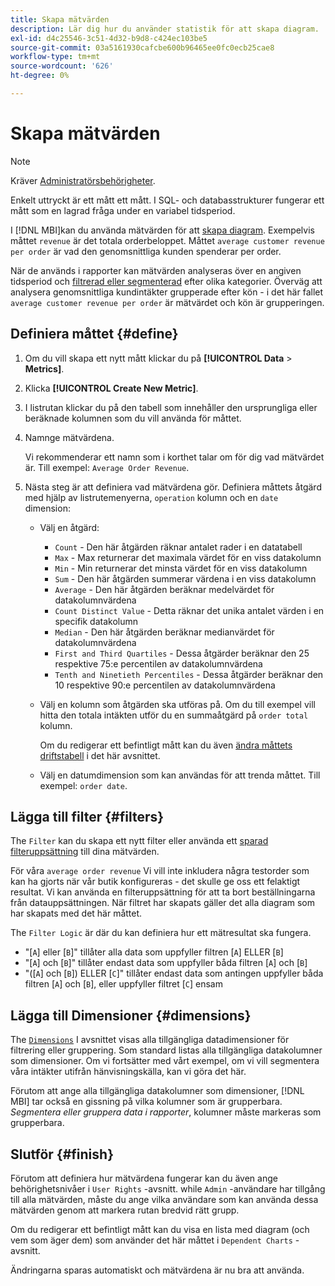 ```yaml
---
title: Skapa mätvärden
description: Lär dig hur du använder statistik för att skapa diagram.
exl-id: d4c25546-3c51-4d32-b9d8-c424ec103be5
source-git-commit: 03a5161930cafcbe600b96465ee0fc0ecb25cae8
workflow-type: tm+mt
source-wordcount: '626'
ht-degree: 0%

---
```


# Skapa mätvärden

>[!NOTE]
>
>Kräver [Administratörsbehörigheter](../../administrator/user-management/user-management.md).

Enkelt uttryckt är ett mått ett mått. I SQL- och databasstrukturer fungerar ett mått som en lagrad fråga under en variabel tidsperiod.

I [!DNL MBI]kan du använda mätvärden för att [skapa diagram](../../data-user/reports/ess-rpt-build-visual.md). Exempelvis måttet `revenue` är det totala orderbeloppet. Måttet `average customer revenue per order` är vad den genomsnittliga kunden spenderar per order.

När de används i rapporter kan mätvärden analyseras över en angiven tidsperiod och [filtrerad eller segmenterad](../../best-practices/segment-filter.md) efter olika kategorier. Överväg att analysera genomsnittliga kundintäkter grupperade efter kön - i det här fallet `average customer revenue per order` är mätvärdet och kön är grupperingen.

## Definiera måttet {#define}

1. Om du vill skapa ett nytt mått klickar du på **[!UICONTROL Data** > **Metrics]**.

1. Klicka **[!UICONTROL Create New Metric]**.

1. I listrutan klickar du på den tabell som innehåller den ursprungliga eller beräknade kolumnen som du vill använda för måttet.

1. Namnge mätvärdena.

   Vi rekommenderar ett namn som i korthet talar om för dig vad mätvärdet är. Till exempel: `Average Order Revenue`.

1. Nästa steg är att definiera vad mätvärdena gör. Definiera måttets åtgärd med hjälp av listrutemenyerna, `operation` kolumn och en `date` dimension:

   * Välj en åtgärd:
      * `Count` - Den här åtgärden räknar antalet rader i en datatabell
      * `Max` - Max returnerar det maximala värdet för en viss datakolumn
      * `Min` - Min returnerar det minsta värdet för en viss datakolumn
      * `Sum` - Den här åtgärden summerar värdena i en viss datakolumn
      * `Average` - Den här åtgärden beräknar medelvärdet för datakolumnvärdena
      * `Count Distinct Value` - Detta räknar det unika antalet värden i en specifik datakolumn
      * `Median` - Den här åtgärden beräknar medianvärdet för datakolumnvärdena
      * `First and Third Quartiles` - Dessa åtgärder beräknar den 25 respektive 75:e percentilen av datakolumnvärdena
      * `Tenth and Ninetieth Percentiles` - Dessa åtgärder beräknar den 10 respektive 90:e percentilen av datakolumnvärdena
   * Välj en kolumn som åtgärden ska utföras på. Om du till exempel vill hitta den totala intäkten utför du en summaåtgärd på `order total` kolumn.

      Om du redigerar ett befintligt mått kan du även [ändra måttets driftstabell](../../data-analyst/data-warehouse-mgr/change-metric-op-table.md) i det här avsnittet.

   * Välj en datumdimension som kan användas för att trenda måttet. Till exempel: `order date`.


## Lägga till filter {#filters}

The `Filter` kan du skapa ett nytt filter eller använda ett [sparad filteruppsättning](../../data-user/reports/ess-manage-data-filters.md) till dina mätvärden.

För våra `average order revenue` Vi vill inte inkludera några testorder som kan ha gjorts när vår butik konfigureras - det skulle ge oss ett felaktigt resultat. Vi kan använda en filteruppsättning för att ta bort beställningarna från datauppsättningen. När filtret har skapats gäller det alla diagram som har skapats med det här måttet.

The `Filter Logic` är där du kan definiera hur ett mätresultat ska fungera.

* &quot;\[`A`\] eller \[`B`\]&quot; tillåter alla data som uppfyller filtren \[`A`\] ELLER \[`B`\]
* &quot;\[`A`\] och \[`B`\]&quot; tillåter endast data som uppfyller båda filtren \[`A`\] och \[`B`\]
* &quot;(\[`A`\] och \[`B`\]) ELLER \[`C`\]&quot; tillåter endast data som antingen uppfyller båda filtren \[`A`\] och \[`B`\], eller uppfyller filtret \[`C`\] ensam

## Lägga till Dimensioner {#dimensions}

The [`Dimensions`](../../data-analyst/data-warehouse-mgr/manage-data-dimensions-metrics.md) I avsnittet visas alla tillgängliga datadimensioner för filtrering eller gruppering. Som standard listas alla tillgängliga datakolumner som dimensioner. Om vi fortsätter med vårt exempel, om vi vill segmentera våra intäkter utifrån hänvisningskälla, kan vi göra det här.

Förutom att ange alla tillgängliga datakolumner som dimensioner, [!DNL MBI] tar också en gissning på vilka kolumner som är grupperbara. *Segmentera eller gruppera data i rapporter*, kolumner måste markeras som grupperbara.

## Slutför {#finish}

Förutom att definiera hur mätvärdena fungerar kan du även ange behörighetsnivåer i `User Rights` -avsnitt. while `Admin` -användare har tillgång till alla mätvärden, måste du ange vilka användare som kan använda dessa mätvärden genom att markera rutan bredvid rätt grupp.

Om du redigerar ett befintligt mått kan du visa en lista med diagram (och vem som äger dem) som använder det här måttet i `Dependent Charts` -avsnitt.

Ändringarna sparas automatiskt och mätvärdena är nu bra att använda.
